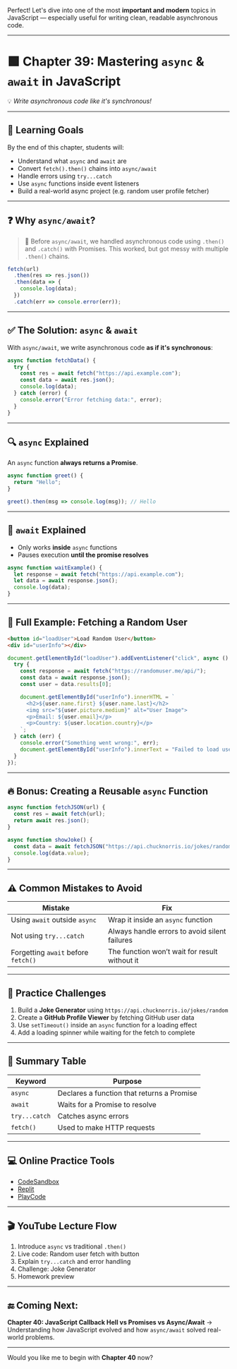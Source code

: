 Perfect! Let's dive into one of the most **important and modern** topics in JavaScript — especially useful for writing clean, readable asynchronous code.

---

# 🟩 Chapter 39: Mastering `async` & `await` in JavaScript

💡 *Write asynchronous code like it's synchronous!*

---

## 🎯 Learning Goals

By the end of this chapter, students will:

* Understand what `async` and `await` are
* Convert `fetch().then()` chains into `async/await`
* Handle errors using `try...catch`
* Use `async` functions inside event listeners
* Build a real-world async project (e.g. random user profile fetcher)

---

## ❓ Why `async/await`?

> 🧠 Before `async/await`, we handled asynchronous code using `.then()` and `.catch()` with Promises. This worked, but got messy with multiple `.then()` chains.

```js
fetch(url)
  .then(res => res.json())
  .then(data => {
    console.log(data);
  })
  .catch(err => console.error(err));
```

---

## ✅ The Solution: `async` & `await`

With `async/await`, we write asynchronous code **as if it's synchronous**:

```js
async function fetchData() {
  try {
    const res = await fetch("https://api.example.com");
    const data = await res.json();
    console.log(data);
  } catch (error) {
    console.error("Error fetching data:", error);
  }
}
```

---

## 🔍 `async` Explained

An `async` function **always returns a Promise**.

```js
async function greet() {
  return "Hello";
}

greet().then(msg => console.log(msg)); // Hello
```

---

## 🧠 `await` Explained

* Only works **inside** `async` functions
* Pauses execution **until the promise resolves**

```js
async function waitExample() {
  let response = await fetch("https://api.example.com");
  let data = await response.json();
  console.log(data);
}
```

---

## 🧱 Full Example: Fetching a Random User

```html
<button id="loadUser">Load Random User</button>
<div id="userInfo"></div>
```

```js
document.getElementById("loadUser").addEventListener("click", async () => {
  try {
    const response = await fetch("https://randomuser.me/api/");
    const data = await response.json();
    const user = data.results[0];

    document.getElementById("userInfo").innerHTML = `
      <h2>${user.name.first} ${user.name.last}</h2>
      <img src="${user.picture.medium}" alt="User Image">
      <p>Email: ${user.email}</p>
      <p>Country: ${user.location.country}</p>
    `;
  } catch (err) {
    console.error("Something went wrong:", err);
    document.getElementById("userInfo").innerText = "Failed to load user.";
  }
});
```

---

## 🔥 Bonus: Creating a Reusable `async` Function

```js
async function fetchJSON(url) {
  const res = await fetch(url);
  return await res.json();
}

async function showJoke() {
  const data = await fetchJSON("https://api.chucknorris.io/jokes/random");
  console.log(data.value);
}
```

---

## ⚠️ Common Mistakes to Avoid

| Mistake                             | Fix                                           |
| ----------------------------------- | --------------------------------------------- |
| Using `await` outside `async`       | Wrap it inside an `async` function            |
| Not using `try...catch`             | Always handle errors to avoid silent failures |
| Forgetting `await` before `fetch()` | The function won’t wait for result without it |

---

## 🧪 Practice Challenges

1. Build a **Joke Generator** using `https://api.chucknorris.io/jokes/random`
2. Create a **GitHub Profile Viewer** by fetching GitHub user data
3. Use `setTimeout()` inside an `async` function for a loading effect
4. Add a loading spinner while waiting for the fetch to complete

---

## 🧠 Summary Table

| Keyword       | Purpose                                    |
| ------------- | ------------------------------------------ |
| `async`       | Declares a function that returns a Promise |
| `await`       | Waits for a Promise to resolve             |
| `try...catch` | Catches async errors                       |
| `fetch()`     | Used to make HTTP requests                 |

---

## 💻 Online Practice Tools

* [CodeSandbox](https://codesandbox.io/)
* [Replit](https://replit.com)
* [PlayCode](https://playcode.io/)

---

## 🎬 YouTube Lecture Flow

1. Introduce `async` vs traditional `.then()`
2. Live code: Random user fetch with button
3. Explain `try...catch` and error handling
4. Challenge: Joke Generator
5. Homework preview

---

## 🔚 Coming Next:

**Chapter 40: JavaScript Callback Hell vs Promises vs Async/Await**
→ Understanding how JavaScript evolved and how `async/await` solved real-world problems.

---

Would you like me to begin with **Chapter 40** now?
